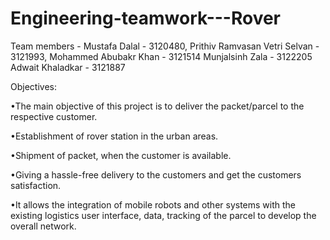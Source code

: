 # Engineering-teamwork---Rover

Team members - 
Mustafa Dalal - 3120480, 
Prithiv Ramvasan Vetri Selvan - 3121993, 
Mohammed Abubakr Khan - 3121514
Munjalsinh Zala - 3122205
Adwait Khaladkar - 3121887

Objectives: 

•The main objective of this project is to deliver the packet/parcel to the respective customer.

•Establishment of rover station in the urban areas.

•Shipment of packet, when the customer is available.

•Giving a hassle-free delivery to the customers and get the customers satisfaction.

•It allows the integration of mobile robots and other systems with the existing logistics user interface, data, tracking of the parcel to develop the overall network.
